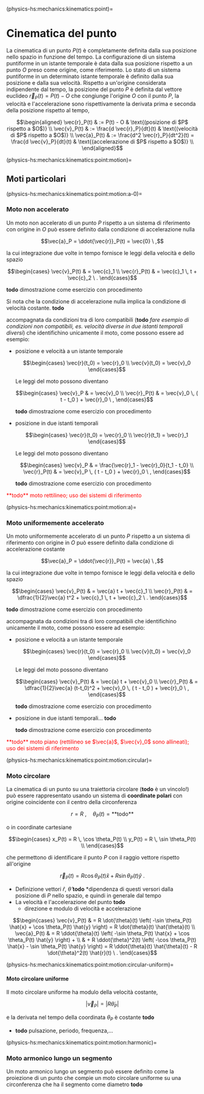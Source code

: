 <!--
````{only} html
```{article-info}
:author: basics
:date: "{sub-ref}`today`"
:read-time: "{sub-ref}`wordcount-minutes` min read"
```
````
-->

(physics-hs:mechanics:kinematics:point)=
# Cinematica del punto

La cinematica di un punto $P(t)$ è completamente definita dalla sua posizione nello spazio in funzione del tempo. La configurazione di un sistema puntiforme in un istante temporale è data dalla sua posizione rispetto a un punto $O$ preso come origine, come riferimento. Lo stato di un sistema puntiforme in un determinato istante temporale è definito dalla sua posizione e dalla sua velocità. Rispetto a un'origine considerata indipendente dal tempo, la posizione del punto $P$ è definita dal vettore euclideo $\vec{r}_P(t) = P(t) - O$ che congiunge l'origine $O$ con il punto $P$, la velocità e l'accelerazione sono rispettivamente la derivata prima e seconda della posizione rispetto al tempo,

$$\begin{aligned}
   \vec{r}_P(t) & := P(t) - O & \text{(posizione di $P$ rispetto a $O$)} \\
   \vec{v}_P(t) & := \frac{d \vec{r}_P}{dt}(t) & \text{(velocità di $P$ rispetto a $O$)} \\
   \vec{a}_P(t) & := \frac{d^2 \vec{r}_P}{dt^2}(t) = \frac{d \vec{v}_P}{dt}(t) & \text{(accelerazione di $P$ rispetto a $O$)} \\
\end{aligned}$$


(physics-hs:mechanics:kinematics:point:motion)=
## Moti particolari

(physics-hs:mechanics:kinematics:point:motion:a-0)=
### Moto non accelerato
Un moto non accelerato di un punto $P$ rispetto a un sistema di riferimento con origine in $O$ può essere definito dalla condizione di accelerazione nulla 

$$\vec{a}_P = \ddot{\vec{r}}_P(t) = \vec{0} \ ,$$

la cui integrazione due volte in tempo fornisce le leggi della velocità e dello spazio

$$\begin{cases}
  \vec{v}_P(t) & = \vec{c}_1 \\
  \vec{r}_P(t) & = \vec{c}_1 \, t + \vec{c}_2 \ .
\end{cases}$$

**todo** dimostrazione come esercizio con procedimento

Si nota che la condizione di accelerazione nulla implica la condizione di velocità costante. **todo**

accompagnata da condizioni tra di loro compatibili (**todo** *fare esempio di condizioni non compatibili, es. velocità diverse in due istanti temporali diversi*) che identifichino unicamente il moto, come possono essere ad esempio:

- posizione e velocità a un istante temporale

  $$\begin{cases}
    \vec{r}(t_0) = \vec{r}_0 \\
    \vec{v}(t_0) = \vec{v}_0
  \end{cases}$$
 
  Le leggi del moto possono diventano 

  $$\begin{cases}
    \vec{v}_P    & = \vec{v}_0  \\
    \vec{r}_P(t) & = \vec{v}_0 \, ( t - t_0 ) + \vec{r}_0 \ ,
  \end{cases}$$

  **todo** dimostrazione come esercizio con procedimento

- posizione in due istanti temporali

  $$\begin{cases}
    \vec{r}(t_0) = \vec{r}_0 \\
    \vec{r}(t_1) = \vec{r}_1
  \end{cases}$$

  Le leggi del moto possono diventano 

  $$\begin{cases}
    \vec{v}_P    & = \frac{\vec{r}_1 - \vec{r}_0}{t_1 - t_0} \\
    \vec{r}_P(t) & = \vec{v}_P \, ( t - t_0 ) + \vec{r}_0 \ ,
  \end{cases}$$
  
  **todo** dimostrazione come esercizio con procedimento

<span style="color:red">
**todo** moto rettilineo; uso dei sistemi di riferimento
</span>

(physics-hs:mechanics:kinematics:point:motion:a)=
### Moto uniformemente accelerato
Un moto uniformemente accelerato di un punto $P$ rispetto a un sistema di riferimento con origine in $O$ può essere definito dalla condizione di accelerazione costante

$$\vec{a}_P = \ddot{\vec{r}}_P(t) = \vec{a} \ ,$$

la cui integrazione due volte in tempo fornisce le leggi della velocità e dello spazio

$$\begin{cases}
  \vec{v}_P(t) & = \vec{a} t               + \vec{c}_1 \\
  \vec{r}_P(t) & = \dfrac{1}{2}\vec{a} t^2 + \vec{c}_1 \, t + \vec{c}_2 \ .
\end{cases}$$

**todo** dimostrazione come esercizio con procedimento

accompagnata da condizioni tra di loro compatibili che identifichino unicamente il moto, come possono essere ad esempio:

- posizione e velocità a un istante temporale

  $$\begin{cases}
    \vec{r}(t_0) = \vec{r}_0 \\
    \vec{v}(t_0) = \vec{v}_0
  \end{cases}$$
 
  Le leggi del moto possono diventano 

  $$\begin{cases}
    \vec{v}_P(t) & = \vec{a} t                     + \vec{v}_0  \\
    \vec{r}_P(t) & = \dfrac{1}{2}\vec{a} (t-t_0)^2 + \vec{v}_0 \, ( t - t_0 ) + \vec{r}_0 \ ,
  \end{cases}$$

  **todo** dimostrazione come esercizio con procedimento

- posizione in due istanti temporali... **todo**
  
  **todo** dimostrazione come esercizio con procedimento

<span style="color:red">
**todo** moto piano (rettilineo se $\vec{a}$, $\vec{v}_0$ sono allineati); uso dei sistemi di riferimento
</span>

(physics-hs:mechanics:kinematics:point:motion:circular)=
### Moto circolare
La cinematica di un punto su una traiettoria circolare (**todo** è un vincolo!) può essere rappresentato usando un sistema di **coordinate polari** con origine coincidente con il centro della circonferenza

$$r = R \ , \quad \theta_P(t)=\text{**todo**}$$

o in coordinate cartesiane

$$\begin{cases}
 x_P(t) = R \, \cos \theta_P(t) \\
 y_P(t) = R \, \sin \theta_P(t) \\
\end{cases}$$

che permettono di identificare il punto $P$ con il raggio vettore rispetto all'origine

$$\vec{r}_P(t) = R \cos \theta_P(t) \hat{x} + R \sin \theta_P(t) \hat{y} \ .$$

- Definizione vettori $\hat{r}$, $\hat{\theta}$ **todo** *dipendenza di questi versori dalla posizione di $P$ nello spazio, e quindi in generale dal tempo
- La velocità e l'accelerazione del punto **todo**
  - direzione e modulo di velocità e accelerazione

$$\begin{cases}
  \vec{v}_P(t) & = R \dot{\theta}(t) \left( -\sin \theta_P(t) \hat{x} + \cos \theta_P(t) \hat{y} \right) = R \dot{\theta}(t) \hat{\theta}(t) \\
  \vec{a}_P(t) & = R \ddot{\theta}(t) \left( -\sin \theta_P(t) \hat{x} + \cos \theta_P(t) \hat{y} \right) + \\
               & + R \ddot{\theta}^2(t) \left( -\cos \theta_P(t) \hat{x} - \sin \theta_P(t) \hat{y} \right)     
                 = R \ddot{\theta}(t) \hat{\theta}(t) - R \dot{\theta}^2(t) \hat{r}(t) \ .
\end{cases}$$

(physics-hs:mechanics:kinematics:point:motion:circular-uniform)=
#### Moto circolare uniforme
Il moto circolare uniforme ha modulo della velocità costante, 

$$|\vec{v}_P| = |R \dot \theta_P|$$

e la derivata nel tempo della coordinata $\theta_P$ è costante **todo**

- **todo** pulsazione, periodo, frequenza,...

(physics-hs:mechanics:kinematics:point:motion:harmonic)=
### Moto armonico lungo un segmento
Un moto armonico lungo un segmento può essere definito come la proiezione di un punto che compie un moto circolare uniforme su una circonferenza che ha il segmento come diametro **todo**




